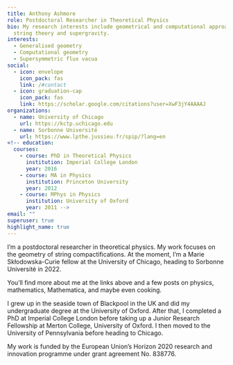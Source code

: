 ```yaml
---
title: Anthony Ashmore
role: Postdoctoral Researcher in Theoretical Physics
bio: My research interests include geometrical and computational approaches to
  string theory and supergravity.
interests:
  - Generalised geometry
  - Computational geometry
  - Supersymmetric flux vacua
social:
  - icon: envelope
    icon_pack: fas
    link: /#contact
  - icon: graduation-cap
    icon_pack: fas
    link: https://scholar.google.com/citations?user=XwF3jY4AAAAJ
organizations:
  - name: University of Chicago
    url: https://kctp.uchicago.edu
  - name: Sorbonne Université
    url: https://www.lpthe.jussieu.fr/spip/?lang=en
<!-- education:
  courses:
    - course: PhD in Theoretical Physics
      institution: Imperial College London
      year: 2016
    - course: MA in Physics
      institution: Princeton University
      year: 2012
    - course: MPhys in Physics
      institution: University of Oxford
      year: 2011 -->
email: ""
superuser: true
highlight_name: true
---
```

I’m a postdoctoral researcher in theoretical physics. My work focuses on the geometry of string compactifications. At the moment, I’m a Marie Skłodowska-Curie fellow at the University of Chicago, heading to Sorbonne Université in 2022.

You’ll find more about me at the links above and a few posts on physics, mathematics, Mathematica, and maybe even cooking.

I grew up in the seaside town of Blackpool in the UK and did my undergraduate degree at the University of Oxford. After that, I completed a PhD at Imperial College London before taking up a Junior Research Fellowship at Merton College, University of Oxford. I then moved to the University of Pennsylvania before heading to Chicago.

My work is funded by the European Union’s Horizon 2020 research and innovation programme under grant agreement No. 838776.

<!--- {{< icon name="download" pack="fas" >}} Download my {{< staticref "uploads/CV.pdf" "newtab" >}}resumé{{< /staticref >}}. --->
